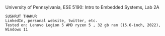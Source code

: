 University of Pennsylvania, ESE 5190: Intro to Embedded Systems, Lab 2A

    SUSHRUT THAKUR
    LinkedIn, personal website, twitter, etc.
    Tested on: Lenovo Legion 5 AMD ryzen 5 , 32 gb ram (15.6-inch, 2022), Windows 11





